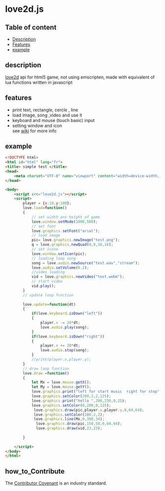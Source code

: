 # love2d.js

## Table of content
- [Description](#description)
- [Features](#features)
- [example](#example)

## description
[love2d](https://love2d.org) api for html5 game, not using emscripten, made with equivalent of lua functions written in javascript

## features
- print text, rectangle, cercle , line
- load image, song ,video and use it
- keyboard and mouse (touch basic) input
- setting window and icon 
 <br>see [wiki](https://github.com/oblerion/love2d.js/wiki) for more info
 
## example
```html
<!DOCTYPE html>
<html id="html" lang="fr">
<title> simple test </title>
<head>
	<meta charset="UTF-8" name="viewport" content="width=device-width, initial-scale=1.0"/>	
</head>

<body>
	<script src="love2d.js"></script>
	<script>
		player = {x:10,y:100};	
		love.load=function()
		{
			// set width ans height of game
			love.window.setMode(1000,500);
			// set font 
			love.graphics.setFont("arial");
			// load image
			pic= love.graphics.newImage("test.png");
			q = love.graphics.newQuad(0,0,16,16);
			// set icone
			love.window.setIcon(pic);
			// loading loop song
			song = love.audio.newSource("test.wav","stream");
			love.audio.setVolume(0.2);
			//video loading
			vid = love.graphics.newVideo("test.webm");
			// start video
			vid.play();
		}
		// update loop function
		
		love.update=function(dt)
		{
			if(love.keyboard.isDown("left")) 
			{
				player.x -= 20*dt;
				love.audio.play(song);
			}
			if(love.keyboard.isDown("right")) 
			{
				player.x += 20*dt;
				love.audio.stop(song);
			}
			//print(player.x,player.y);
		}
		// draw loop function
		love.draw =function()
		{
			let Mx = love.mouse.getX();	
			let My = love.mouse.getY();
			love.graphics.print("left for start music  right for stop",12,34,"blue",25);
			love.graphics.setColor(200,2,2,125);
			love.graphics.print("hello ",200,250,0,25);
			love.graphics.setColor(0,200,0,125);
			 love.graphics.draw(pic,player.x,player.y,0,64,64);
			 love.graphics.setColor(200,2,2);
			 love.graphics.line(Mx,0,300,34);
			  love.graphics.draw(pic,150,50,0,64,64);
			  love.graphics.draw(vid,23,23);
		
		}
		
	</script>
</body>
</html>

```
 
## how_to_Contribute
The [Contributor Covenant](https://www.contributor-covenant.org/) is an industry standard.

